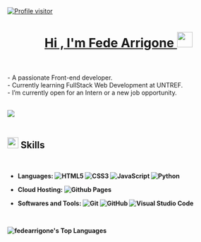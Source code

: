 <a href="https://komarev.com/ghpvc/?username=fedearrigone">
  <img align="center" src="https://komarev.com/ghpvc/?username=fedearrigone&label=Visitors&color=blueviolet&style=for-the-badge" alt="Profile visitor" />
  <h1 align="center"><b>Hi , I'm Fede Arrigone </b><img src="https://media.giphy.com/media/hvRJCLFzcasrR4ia7z/giphy.gif" width="35"></h1>
<br>


</a>

<br>
- A passionate Front-end developer.<br>
- Currently learning FullStack Web Development at UNTREF.<br>
- I’m currently open for an Intern or a new job opportunity.<br>
<br>

<img src="https://user-images.githubusercontent.com/73097560/115834477-dbab4500-a447-11eb-908a-139a6edaec5c.gif"><br><br>

## <img src="https://media2.giphy.com/media/QssGEmpkyEOhBCb7e1/giphy.gif?cid=ecf05e47a0n3gi1bfqntqmob8g9aid1oyj2wr3ds3mg700bl&rid=giphy.gif" width ="25"><b> Skills
<br>

<p align="center">

- **Languages**:
   ![HTML5](https://img.shields.io/badge/HTML5%20-%23E34F26.svg?style=for-the-badge&logo=html5&logoColor=white)
   ![CSS3](https://img.shields.io/badge/CSS%20-%231572B6.svg?style=for-the-badge&logo=css3&logoColor=white)
   ![JavaScript](https://img.shields.io/badge/JavaScript%20-%23F7DF1E.svg?style=for-the-badge&logo=javascript&logoColor=black)
   ![Python](https://img.shields.io/badge/Python%20-%2314354C.svg?style=for-the-badge&logo=python&logoColor=white)

- **Cloud Hosting**:
   ![Github Pages](https://img.shields.io/badge/GitHub%20Pages-%23327FC7.svg?style=for-the-badge&logo=github&logoColor=white)

- **Softwares and Tools**:
    ![Git](https://img.shields.io/badge/git-%23F05033.svg?style=for-the-badge&logo=git&logoColor=white)
    ![GitHub](https://img.shields.io/badge/github-%23121011.svg?style=for-the-badge&logo=github&logoColor=white)
    ![Visual Studio Code](https://img.shields.io/badge/Visual%20Studio%20Code-0078d7.svg?style=for-the-badge&logo=visual-studio-code&logoColor=white)
<br>

![fedearrigone's Top Languages](https://github-readme-stats.vercel.app/api/top-langs/?username=fedearrigone&theme=vue-dark&show_icons=true&hide_border=false&layout=compact)
